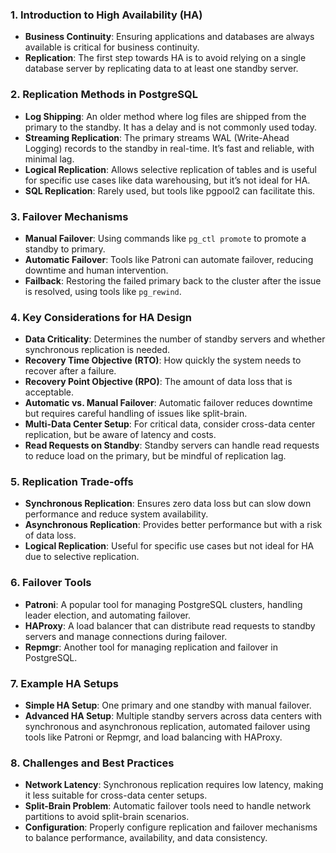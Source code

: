 ### 1. **Introduction to High Availability (HA)**
   - **Business Continuity**: Ensuring applications and databases are always available is critical for business continuity.
   - **Replication**: The first step towards HA is to avoid relying on a single database server by replicating data to at least one standby server.

### 2. **Replication Methods in PostgreSQL**
   - **Log Shipping**: An older method where log files are shipped from the primary to the standby. It has a delay and is not commonly used today.
   - **Streaming Replication**: The primary streams WAL (Write-Ahead Logging) records to the standby in real-time. It’s fast and reliable, with minimal lag.
   - **Logical Replication**: Allows selective replication of tables and is useful for specific use cases like data warehousing, but it’s not ideal for HA.
   - **SQL Replication**: Rarely used, but tools like pgpool2 can facilitate this.

### 3. **Failover Mechanisms**
   - **Manual Failover**: Using commands like `pg_ctl promote` to promote a standby to primary.
   - **Automatic Failover**: Tools like Patroni can automate failover, reducing downtime and human intervention.
   - **Failback**: Restoring the failed primary back to the cluster after the issue is resolved, using tools like `pg_rewind`.

### 4. **Key Considerations for HA Design**
   - **Data Criticality**: Determines the number of standby servers and whether synchronous replication is needed.
   - **Recovery Time Objective (RTO)**: How quickly the system needs to recover after a failure.
   - **Recovery Point Objective (RPO)**: The amount of data loss that is acceptable.
   - **Automatic vs. Manual Failover**: Automatic failover reduces downtime but requires careful handling of issues like split-brain.
   - **Multi-Data Center Setup**: For critical data, consider cross-data center replication, but be aware of latency and costs.
   - **Read Requests on Standby**: Standby servers can handle read requests to reduce load on the primary, but be mindful of replication lag.

### 5. **Replication Trade-offs**
   - **Synchronous Replication**: Ensures zero data loss but can slow down performance and reduce system availability.
   - **Asynchronous Replication**: Provides better performance but with a risk of data loss.
   - **Logical Replication**: Useful for specific use cases but not ideal for HA due to selective replication.

### 6. **Failover Tools**
   - **Patroni**: A popular tool for managing PostgreSQL clusters, handling leader election, and automating failover.
   - **HAProxy**: A load balancer that can distribute read requests to standby servers and manage connections during failover.
   - **Repmgr**: Another tool for managing replication and failover in PostgreSQL.

### 7. **Example HA Setups**
   - **Simple HA Setup**: One primary and one standby with manual failover.
   - **Advanced HA Setup**: Multiple standby servers across data centers with synchronous and asynchronous replication, automated failover using tools like Patroni or Repmgr, and load balancing with HAProxy.

### 8. **Challenges and Best Practices**
   - **Network Latency**: Synchronous replication requires low latency, making it less suitable for cross-data center setups.
   - **Split-Brain Problem**: Automatic failover tools need to handle network partitions to avoid split-brain scenarios.
   - **Configuration**: Properly configure replication and failover mechanisms to balance performance, availability, and data consistency.
